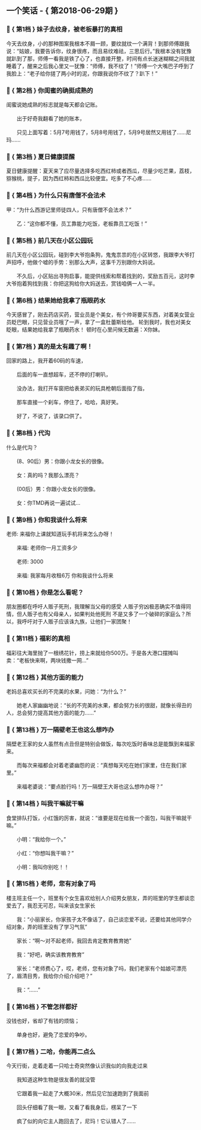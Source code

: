## 一个笑话 - { 第2018-06-29期 }
</hr>

### :jack_o_lantern: { 第1档 } 妹子去纹身，被老板暴打的真相
今天去纹身，小的那种图案我根本不屑一顾，要纹就纹一个满背！到那师傅跟我说：“姑娘，我要告诉你，纹身很疼，而且易纹难祛，三思后行。”我根本没有犹豫就趴到了那，师傅一看我是铁了心了，也直接开整，时间有点长迷迷糊糊之间我就睡着了，醒来之后我心里又一犹豫：“师傅，我不纹了！”师傅一个大嘴巴子呼到了我脸上：“老子给你搓了两小时的泥，你跟我说你不纹了？趴下！”


### :jack_o_lantern: { 第2档 } 你闺蜜的确挺成熟的
闺蜜说她成熟的标志就是每天都会记账。<br/><br/>　　出于好奇我翻看了她的账本，<br/><br/>　　只见上面写着：5月7号用钱了，5月8号用钱了，5月9号居然又用钱了……尼玛……


### :jack_o_lantern: { 第3档 } 夏日健康提醒
夏日健康提醒：夏天来了应尽量选择多吃西红柿或者西瓜，尽量少吃芒果，荔枝，猕猴桃，提子，因为西红柿和西瓜比较便宜。吃多了不心疼……


### :jack_o_lantern: { 第4档 } 为什么只有唐僧不会法术
甲：“为什么西游记里师徒四人，只有唐僧不会法术？”<br/><br/>　　乙：“这你都不懂，员工靠能力吃饭，老板靠员工吃饭！”


### :jack_o_lantern: { 第5档 } 前几天在小区公园玩
前几天在小区公园玩，碰到李大爷抱条狗，鬼鬼祟祟的在小区转悠，我跟李大爷打声招呼，他做个嘘的手势：别那么大声，这事千万别跟你大妈说。<br/><br/>　　不久后，小区贴出寻狗启事，能提供线索和帮着找到的，奖励五百元，这时李大爷抱着狗找到我：你把这狗给你大妈送去，赏钱咱俩一人一半。


### :jack_o_lantern: { 第6档 } 结果她给我拿了瓶眼药水
今天感冒了，刚去药店买药，营业员是个美女，有个帅哥要买东西，对着美女营业员眨巴眼，只见营业员哦了一声，拿了一盒杜蕾斯给他。 轮到我时，我也对美女眨眼，结果她给我拿了瓶眼药水！ 顿时在心里问候无数遍：X你妹。


### :jack_o_lantern: { 第7档 } 真的是太有趣了啊！
回家的路上，我开着60码的车速，<br/><br/>　　后面的车一直想超车，还不停的打喇叭，<br/><br/>　　没办法，我打开车窗把给表弟买的玩具枪朝后面指了指，<br/><br/>　　那车直接一个刹车，停住了，哈哈，真好笑。<br/><br/>　　好了，不说了，该录口供了。


### :jack_o_lantern: { 第8档 } 代沟
什么是代沟？<br/><br/>　　(8、90后）男：你跟小龙女长的很像。<br/><br/>　　女：真的吗？我那么漂亮？<br/><br/>　　(00后）男：你跟小龙女长的很像。<br/><br/>　　女：你TMD再说一遍试试...


### :jack_o_lantern: { 第9档 } 你和我谈什么将来
老师: 来福你上课就知道玩手机将来怎么办呀！<br/><br/>　　来福: 老师你一月工资多少<br/><br/>　　老师: 3000<br/><br/>　　来福: 我家每月收租6万 你和我谈什么将来


### :jack_o_lantern: { 第10档 } 你是怎么看呢？
朋友圈都在呼吁人贩子死刑，我理解当父母的感受 人贩子穷凶极恶确实不值得同情，但人贩子也有父母亲人，如果判处他死刑 不是又多了一个破碎的家庭么？所以，我呼吁对于人贩子应该诛九族，让他们一家团聚！


### :jack_o_lantern: { 第11档 } 福彩的真相
福彩往大海里抛了一根绣花针，捞上来就给你500万。于是各大港口摆摊叫卖：“老板快来啊，两块钱撒一网...”


### :jack_o_lantern: { 第12档 } 其他方面的能力
老妈总喜欢买长的不完美的水果，问她：“为什么？”<br/><br/>　　她老人家幽幽地说：“长的不完美的水果，都会努力长的很甜，就像长得丑的人，总会努力提高其他方面的能力……”


### :jack_o_lantern: { 第13档 } 万一隔壁老王也这么想咋办
隔壁老王家的女人虽然有点丑但是特别会做饭，每次吃饭时香味总是能飘到来福家来。<br/><br/>　　而每次来福都会对着老婆幽怨的说：“真想每天吃在她们家里，住在我们家里。”<br/><br/>　　来福老婆说：“要点脸行吗！万一隔壁王大哥也这么想咋办呀？”


### :jack_o_lantern: { 第14档 } 叫我干嘛就干嘛
食堂排队打饭，小红饿的厉害，就说：“谁要是现在给我一个面包，叫我干嘛就干嘛。”<br/><br/>　　小明：“我给你一个。”<br/><br/>　　小红：“你想叫我干嘛？”<br/><br/>　　小明：我叫你别吃！！


### :jack_o_lantern: { 第15档 } 老师，您有对象了吗
楼主班主任一个，班里有个女生喜欢给别人介绍男女朋友，弄的班里的学生都谈恋爱去了，我忍无可忍，叫来该女生家长<br/><br/>　　我：“小丽家长，你家孩子太不像话了，自己谈恋爱不说，还要给其他同学介绍对象，弄的班里没有了学习气氛”<br/><br/>　　家长：“啊～对不起老师，我回去肯定教育教育她”<br/><br/>　　我：“好吧，确实该教育教育”<br/><br/>　　家长：“老师费心了，哎，老师，您有对象了吗，我们老家有个姑娘可漂亮了，眉清目秀，我给你介绍介绍吧？”<br/><br/>　　我：“……”


### :jack_o_lantern: { 第16档 } 不管怎样都好
没钱也好，省却了有钱的烦恼；<br/><br/>　　单身也好，避免了恋爱的争吵。


### :jack_o_lantern: { 第17档 } 二哈，你能再二点么
今天行街，走着走着一只哈士奇突然像认识我似的向我走过来<br/><br/>　　我知道这种生物是很友善的就没管<br/><br/>　　它跟着我一起走了大概30米，然后见它加速跑到了我面前<br/><br/>　　回头仔细看了我一眼，又看了看我身后，楞呆了一下<br/><br/>　　疯了似的向它主人跑回去了，尼玛！它认错人了......

